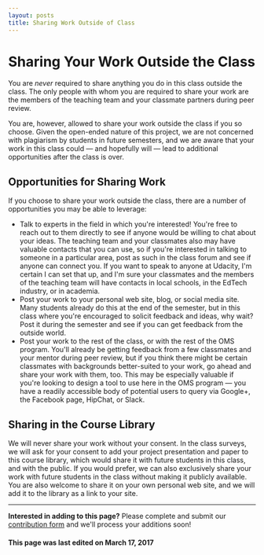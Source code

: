 ```yaml
---
layout: posts
title: Sharing Work Outside of Class
---
```

# Sharing Your Work Outside the Class

You are _never_ required to share anything you do in this class outside the class.
The only people with whom you are required to share your work are the members of
the teaching team and your classmate partners during peer review.

You are, however, allowed to share your work outside the class if you so choose.
Given the open-ended nature of this project, we are not concerned with plagiarism
by students in future semesters, and we are aware that your work in this class could&nbsp;—
and hopefully will&nbsp;— lead to additional opportunities after the class is over.

## Opportunities for Sharing Work

If you choose to share your work outside the class, there are a number of opportunities
you may be able to leverage:


* Talk to experts in the field in which you're interested! You're free to reach out
to them directly to see if anyone would be willing to chat about your ideas. The
teaching team and your classmates also may have valuable contacts that you can
use, so if you're interested in talking to someone in a particular area, post as
such in the class forum and see if anyone can connect you. If you want to speak
to anyone at Udacity, I'm certain I can set that up, and I'm sure your classmates
and the members of the teaching team will have contacts in local schools, in the
EdTech industry, or in academia.
* Post your work to your personal web site, blog, or social media site. Many
students already do this at the end of the semester, but in this class where
you're encouraged to solicit feedback and ideas, why wait? Post it during the
semester and see if you can get feedback from the outside world.
* Post your work to the rest of the class, or with the rest of the OMS program.
You'll already be getting feedback from a few classmates and your mentor during
peer review, but if you think there might be certain classmates with backgrounds
better-suited to your work, go ahead and share your work with them, too. This
may be especially valuable if you're looking to design a tool to use here in the
OMS program&nbsp;— you have a readily accessible body of potential users to query
via Google+, the Facebook page, HipChat, or Slack.


## Sharing in the Course Library

We will never share your work without your consent. In the class surveys, we will ask for your consent to add your project presentation and paper to this course library, which would share it with future students in this class, and with the public. If you would prefer, we can also exclusively share your work with future students in the class without making it publicly available. You are also welcome to share it on your own personal web site, and we will add it to the library as a link to your site.

----

__Interested in adding to this page?__ Please complete and submit our [contribution form](https://docs.google.com/forms/d/19Z8PwYZ-JQn_EIds5M3YfwgVGKJdTadeknPt770c8RU/viewform?usp=send_form) and we'll process your additions soon!


#### This page was last edited on March 17, 2017